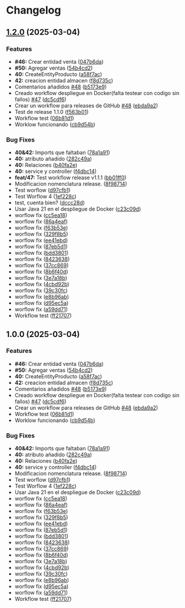 # Changelog

## [1.2.0](https://github.com/julsolalf/ISPP-G2/compare/v1.1.0...v1.2.0) (2025-03-04)


### Features

* **#46:** Crear entidad venta ([047b6da](https://github.com/julsolalf/ISPP-G2/commit/047b6da43f8b0846b699003718fc6c225190c136))
* **#50:** Agregar ventas ([54b4cd2](https://github.com/julsolalf/ISPP-G2/commit/54b4cd2845bee5d7919201606b722d897dc3a2dd))
* **40:** CreateEntityProducto ([a58f7ac](https://github.com/julsolalf/ISPP-G2/commit/a58f7ac395c255edefad400154b5c31165c43de5))
* **42:** creacion entidad almacen ([f8d735c](https://github.com/julsolalf/ISPP-G2/commit/f8d735c210b3267ba197f4496f6c9e686dbc426c))
* Comentarios añadidos [#48](https://github.com/julsolalf/ISPP-G2/issues/48) ([b5173e9](https://github.com/julsolalf/ISPP-G2/commit/b5173e97afbd4ce285a5a9ad84f1dcd3608e2c63))
* Creado workflow despliegue en Docker(falta testear con codigo sin fallos) [#47](https://github.com/julsolalf/ISPP-G2/issues/47) ([dc5cdf6](https://github.com/julsolalf/ISPP-G2/commit/dc5cdf6847e373c1008611b3281d114235d4ee7d))
* Crear un workflow para releases de GitHub [#48](https://github.com/julsolalf/ISPP-G2/issues/48) ([ebda9a2](https://github.com/julsolalf/ISPP-G2/commit/ebda9a248b75c42f037ead706a9e944e754629f6))
* Test de release 1.1.0 ([f563b01](https://github.com/julsolalf/ISPP-G2/commit/f563b01691567b1ff19cd8f8c2c82d4435b54c19))
* Workflow test ([06b81d1](https://github.com/julsolalf/ISPP-G2/commit/06b81d14760ad4f6b1307ac6a2441febb53a7aee))
* Worklow funcionando ([cb9d54b](https://github.com/julsolalf/ISPP-G2/commit/cb9d54b804e6cc69c6a5374a8ce244200e1fb7ec))


### Bug Fixes

* **40&42:** Imports que faltaban ([78a1a91](https://github.com/julsolalf/ISPP-G2/commit/78a1a91d2e707797067731dd2e373c1c8ea25d77))
* **40:** atributo añadido ([282c49a](https://github.com/julsolalf/ISPP-G2/commit/282c49ab2a1226bf3111b0de023f9f40505a01d4))
* **40:** Relaciones ([b40fa2e](https://github.com/julsolalf/ISPP-G2/commit/b40fa2ecc27ad0d5dd7d7791dcf64f51c40e7b25))
* **40:** service y controller ([f4dbc14](https://github.com/julsolalf/ISPP-G2/commit/f4dbc141a8cf47e71e404ed4b64c8094ddc87ca8))
* **feat/47:** Test workflow release v1.1.1 ([bb01ff0](https://github.com/julsolalf/ISPP-G2/commit/bb01ff08cd49d2094f696e099b1089f2aea031b4))
* Modificacion nomenclatura release. ([8f98714](https://github.com/julsolalf/ISPP-G2/commit/8f987145fe78ac18308bf5e1f8885b059d62b85f))
* Test worflow ([d97cfb1](https://github.com/julsolalf/ISPP-G2/commit/d97cfb1e05af4332f336815d869f147e60048ee7))
* Test Worflow 4 ([1ef228c](https://github.com/julsolalf/ISPP-G2/commit/1ef228cd03c5d0e505c46df4d4b98dfcd866a542))
* test, cuenta bien? ([dccc28d](https://github.com/julsolalf/ISPP-G2/commit/dccc28d722c28e616cce759ba3fbdeeb2f000470))
* Usar Java 21 en el despliegue de Docker ([c23c09d](https://github.com/julsolalf/ISPP-G2/commit/c23c09d44afaf2ee348c612b11549e7c1d591b32))
* worflow fix ([cc5ea18](https://github.com/julsolalf/ISPP-G2/commit/cc5ea18be2c109f2e0c84b041501dbf5d1c3e02f))
* worflow fix ([86a4eaf](https://github.com/julsolalf/ISPP-G2/commit/86a4eaf0d8ddeb41542db380d580f4005cc71dca))
* worflow fix ([f63b53e](https://github.com/julsolalf/ISPP-G2/commit/f63b53e5a35906ba12fb9aee8d02c5383a09f770))
* worflow fix ([329f8b5](https://github.com/julsolalf/ISPP-G2/commit/329f8b502e1204290f468b5756602779ba734d99))
* worflow fix ([ee41ebd](https://github.com/julsolalf/ISPP-G2/commit/ee41ebde04cec03792c9ccd042f522aeff3e4bc7))
* worflow fix ([87eb5d1](https://github.com/julsolalf/ISPP-G2/commit/87eb5d101e803ac05f2f5a1b784d799fb170dea2))
* worflow fix ([bdd3801](https://github.com/julsolalf/ISPP-G2/commit/bdd3801f31f04934491cd26f94e49a7e9e481b2b))
* worflow fix ([8423638](https://github.com/julsolalf/ISPP-G2/commit/8423638575d0591584f4c58d658497361e21a048))
* worflow fix ([37cc869](https://github.com/julsolalf/ISPP-G2/commit/37cc8693ed2ae220f75998866464f143ff25b523))
* worflow fix ([8b6f40d](https://github.com/julsolalf/ISPP-G2/commit/8b6f40d832d945a23220c7f92d6929c82622018f))
* worflow fix ([3e7a18b](https://github.com/julsolalf/ISPP-G2/commit/3e7a18b61faab4556c950a4ff174d995e3a2b424))
* worflow fix ([4cbd92b](https://github.com/julsolalf/ISPP-G2/commit/4cbd92b457016cad6763e0b02689c6cf279377ce))
* worflow fix ([39c30fc](https://github.com/julsolalf/ISPP-G2/commit/39c30fc196f86851bdb1f57074c8d32906f763dc))
* worflow fix ([e8b96ab](https://github.com/julsolalf/ISPP-G2/commit/e8b96ab11a3d6bcf454835e9d21bf77efcfed220))
* worflow fix ([d95ec5a](https://github.com/julsolalf/ISPP-G2/commit/d95ec5ab6173438dbd7afe78b0aa09f5e1266b07))
* worflow fix ([a59dd71](https://github.com/julsolalf/ISPP-G2/commit/a59dd718cde0d00beaf451f9f2b97d4db09ed79a))
* Workflow test ([ff21707](https://github.com/julsolalf/ISPP-G2/commit/ff2170772c3b5b0152eb8a0185027ee6296fc83d))

## 1.0.0 (2025-03-04)


### Features

* **#46:** Crear entidad venta ([047b6da](https://github.com/julsolalf/ISPP-G2/commit/047b6da43f8b0846b699003718fc6c225190c136))
* **#50:** Agregar ventas ([54b4cd2](https://github.com/julsolalf/ISPP-G2/commit/54b4cd2845bee5d7919201606b722d897dc3a2dd))
* **40:** CreateEntityProducto ([a58f7ac](https://github.com/julsolalf/ISPP-G2/commit/a58f7ac395c255edefad400154b5c31165c43de5))
* **42:** creacion entidad almacen ([f8d735c](https://github.com/julsolalf/ISPP-G2/commit/f8d735c210b3267ba197f4496f6c9e686dbc426c))
* Comentarios añadidos [#48](https://github.com/julsolalf/ISPP-G2/issues/48) ([b5173e9](https://github.com/julsolalf/ISPP-G2/commit/b5173e97afbd4ce285a5a9ad84f1dcd3608e2c63))
* Creado workflow despliegue en Docker(falta testear con codigo sin fallos) [#47](https://github.com/julsolalf/ISPP-G2/issues/47) ([dc5cdf6](https://github.com/julsolalf/ISPP-G2/commit/dc5cdf6847e373c1008611b3281d114235d4ee7d))
* Crear un workflow para releases de GitHub [#48](https://github.com/julsolalf/ISPP-G2/issues/48) ([ebda9a2](https://github.com/julsolalf/ISPP-G2/commit/ebda9a248b75c42f037ead706a9e944e754629f6))
* Workflow test ([06b81d1](https://github.com/julsolalf/ISPP-G2/commit/06b81d14760ad4f6b1307ac6a2441febb53a7aee))
* Worklow funcionando ([cb9d54b](https://github.com/julsolalf/ISPP-G2/commit/cb9d54b804e6cc69c6a5374a8ce244200e1fb7ec))


### Bug Fixes

* **40&42:** Imports que faltaban ([78a1a91](https://github.com/julsolalf/ISPP-G2/commit/78a1a91d2e707797067731dd2e373c1c8ea25d77))
* **40:** atributo añadido ([282c49a](https://github.com/julsolalf/ISPP-G2/commit/282c49ab2a1226bf3111b0de023f9f40505a01d4))
* **40:** Relaciones ([b40fa2e](https://github.com/julsolalf/ISPP-G2/commit/b40fa2ecc27ad0d5dd7d7791dcf64f51c40e7b25))
* **40:** service y controller ([f4dbc14](https://github.com/julsolalf/ISPP-G2/commit/f4dbc141a8cf47e71e404ed4b64c8094ddc87ca8))
* Modificacion nomenclatura release. ([8f98714](https://github.com/julsolalf/ISPP-G2/commit/8f987145fe78ac18308bf5e1f8885b059d62b85f))
* Test worflow ([d97cfb1](https://github.com/julsolalf/ISPP-G2/commit/d97cfb1e05af4332f336815d869f147e60048ee7))
* Test Worflow 4 ([1ef228c](https://github.com/julsolalf/ISPP-G2/commit/1ef228cd03c5d0e505c46df4d4b98dfcd866a542))
* Usar Java 21 en el despliegue de Docker ([c23c09d](https://github.com/julsolalf/ISPP-G2/commit/c23c09d44afaf2ee348c612b11549e7c1d591b32))
* worflow fix ([cc5ea18](https://github.com/julsolalf/ISPP-G2/commit/cc5ea18be2c109f2e0c84b041501dbf5d1c3e02f))
* worflow fix ([86a4eaf](https://github.com/julsolalf/ISPP-G2/commit/86a4eaf0d8ddeb41542db380d580f4005cc71dca))
* worflow fix ([f63b53e](https://github.com/julsolalf/ISPP-G2/commit/f63b53e5a35906ba12fb9aee8d02c5383a09f770))
* worflow fix ([329f8b5](https://github.com/julsolalf/ISPP-G2/commit/329f8b502e1204290f468b5756602779ba734d99))
* worflow fix ([ee41ebd](https://github.com/julsolalf/ISPP-G2/commit/ee41ebde04cec03792c9ccd042f522aeff3e4bc7))
* worflow fix ([87eb5d1](https://github.com/julsolalf/ISPP-G2/commit/87eb5d101e803ac05f2f5a1b784d799fb170dea2))
* worflow fix ([bdd3801](https://github.com/julsolalf/ISPP-G2/commit/bdd3801f31f04934491cd26f94e49a7e9e481b2b))
* worflow fix ([8423638](https://github.com/julsolalf/ISPP-G2/commit/8423638575d0591584f4c58d658497361e21a048))
* worflow fix ([37cc869](https://github.com/julsolalf/ISPP-G2/commit/37cc8693ed2ae220f75998866464f143ff25b523))
* worflow fix ([8b6f40d](https://github.com/julsolalf/ISPP-G2/commit/8b6f40d832d945a23220c7f92d6929c82622018f))
* worflow fix ([3e7a18b](https://github.com/julsolalf/ISPP-G2/commit/3e7a18b61faab4556c950a4ff174d995e3a2b424))
* worflow fix ([4cbd92b](https://github.com/julsolalf/ISPP-G2/commit/4cbd92b457016cad6763e0b02689c6cf279377ce))
* worflow fix ([39c30fc](https://github.com/julsolalf/ISPP-G2/commit/39c30fc196f86851bdb1f57074c8d32906f763dc))
* worflow fix ([e8b96ab](https://github.com/julsolalf/ISPP-G2/commit/e8b96ab11a3d6bcf454835e9d21bf77efcfed220))
* worflow fix ([d95ec5a](https://github.com/julsolalf/ISPP-G2/commit/d95ec5ab6173438dbd7afe78b0aa09f5e1266b07))
* worflow fix ([a59dd71](https://github.com/julsolalf/ISPP-G2/commit/a59dd718cde0d00beaf451f9f2b97d4db09ed79a))
* Workflow test ([ff21707](https://github.com/julsolalf/ISPP-G2/commit/ff2170772c3b5b0152eb8a0185027ee6296fc83d))
